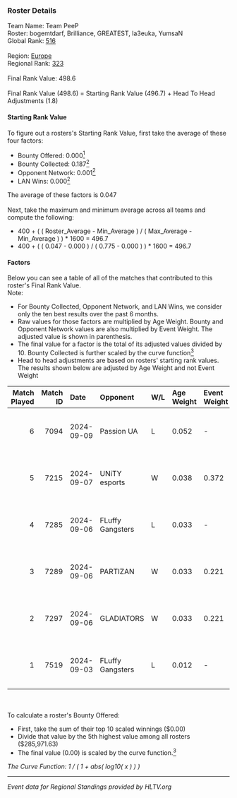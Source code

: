 ### Roster Details<br />
Team Name: Team PeeP<br />
Roster: bogemtdarf, Brilliance, GREATEST, la3euka, YumsaN<br />
Global Rank: [516](../../standings_global_2025_02_28.md)<br />
<br />
Region: [Europe]( ../../standings_europe_2025_02_28.md)<br />
Regional Rank: [323]( ../../standings_europe_2025_02_28.md)<br />
<br />
Final Rank Value:  498.6<br />
<br />
Final Rank Value (498.6) = Starting Rank Value (496.7) + Head To Head Adjustments (1.8)<br />

#### Starting Rank Value<br />
To figure out a rosters's Starting Rank Value, first take the average of these four factors:<br />
- Bounty Offered: 0.000[<sup>1</sup>](#table2)
- Bounty Collected: 0.187[<sup>2</sup>](#table1)
- Opponent Network: 0.001[<sup>2</sup>](#table1)
- LAN Wins: 0.000[<sup>2</sup>](#table1)

The average of these factors is 0.047<br />
<br />
Next, take the maximum and minimum average across all teams and compute the following:<br />
- 400 + ( ( Roster_Average - Min_Average ) / ( Max_Average - Min_Average ) ) * 1600 = 496.7
- 400 + ( ( 0.047 - 0.000 ) / ( 0.775 - 0.000 ) ) * 1600 = 496.7


#### Factors<br />
Below you can see a table of all of the matches that contributed to this roster's Final Rank Value.<br />
Note:<br />

- For Bounty Collected, Opponent Network, and LAN Wins, we consider only the ten best results over the past 6 months.
- Raw values for those factors are multiplied by Age Weight. Bounty and Opponent Network values are also multiplied by Event Weight. The adjusted value is shown in parenthesis.
- The final value for a factor is the total of its adjusted values divided by 10. Bounty Collected is further scaled by the curve function[<sup>3</sup>](#curveFunction)
- Head to head adjustments are based on rosters' starting rank values. The results shown below are adjusted by Age Weight and not Event Weight
<span id="table1"></span><br />


| Match Played | Match ID | Date       | Opponent         | W/L | Age Weight | Event Weight | Bounty Collected | Opponent Network | LAN Wins  | H2H Adj. | Roster                                            |
| -: | -: | :- | :- | :- | :- | :- | :- | :- | :- | -: | :- |
|            6 |     7094 | 2024-09-09 | Passion UA       | L   | 0.052      | -            | -                | -                | -         |    -0.12 | bogemtdarf, Brilliance, GREATEST, la3euka, YumsaN |
|            5 |     7215 | 2024-09-07 | UNiTY esports    | W   | 0.038      | 0.372        | 0.030 (0.000)    | 0.447 (0.006)    | 0 (0.000) |     1.08 | bogemtdarf, Brilliance, GREATEST, la3euka, YumsaN |
|            4 |     7285 | 2024-09-06 | FLuffy Gangsters | L   | 0.033      | -            | -                | -                | -         |    -0.15 | bogemtdarf, Brilliance, GREATEST, la3euka, YumsaN |
|            3 |     7289 | 2024-09-06 | PARTIZAN         | W   | 0.033      | 0.221        | 0.000 (0.000)    | 0.085 (0.001)    | 0 (0.000) |     0.71 | bogemtdarf, Brilliance, GREATEST, la3euka, YumsaN |
|            2 |     7297 | 2024-09-06 | GLADIATORS       | W   | 0.033      | 0.221        | 0.000 (0.000)    | 0.000 (0.000)    | 0 (0.000) |     0.38 | bogemtdarf, Brilliance, GREATEST, la3euka, YumsaN |
|            1 |     7519 | 2024-09-03 | FLuffy Gangsters | L   | 0.012      | -            | -                | -                | -         |    -0.06 | bogemtdarf, Brilliance, GREATEST, la3euka, YumsaN |

<br />
<span id="table2"></span><br />
To calculate a roster's Bounty Offered:<br />

- First, take the sum of their top 10 scaled winnings ($0.00)
- Divide that value by the 5th highest value among all rosters ($285,971.63)
- The final value (0.00) is scaled by the curve function.[<sup>3</sup>](#curveFunction)

<span id="curveFunction"></span>_The Curve Function: 1 / ( 1 + abs( log10( x ) ) )_<br />

---
_Event data for Regional Standings provided by HLTV.org_<br />
